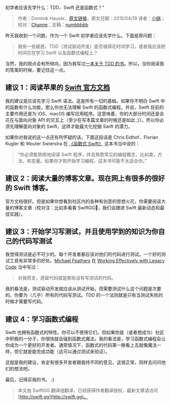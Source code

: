 初学者应该先学什么：TDD、Swift 还是函数式？"

> 作者：Dominik Hauser，[原文链接](http://swiftandpainless.com/what-to-learn-first/)，原文日期：2015/04/19
> 译者：[小锅](http://www.swiftyper.com)；校对：[Channe](http://www.jianshu.com/users/7a07113a6597/latest_articles)；定稿：[numbbbbb](http://numbbbbb.com/)
  









昨天我收到一个问题，作为一个 Swift 初学者应该先学什么。下面是原问题：

> 我有一些疑惑，TDD（测试驱动开发）是否值得花时间学习，或者我应该把时间花在学习 Swift 以及函数式编程上？

当然，我的观点会有所倾向，因为我写过[一本关于 TDD 的书](http://swiftandpainless.com/book/)。所以，当你阅读我的答案的时候，要记住这一点。



## 建议 1：阅读苹果的 [Swift 官方文档](https://developer.apple.com/library/ios/documentation/Swift/Conceptual/Swift_Programming_Language/)

我的建议是应该先学习 Swift 语法。这是所有一切的基础。如果你不明白 Swift 中的函数有什么功能，那么你也无法理解 Swift 的函数式编程。并且，Swift 目前的主要作用还是为 iOS、macOS 编写应用程序。这意味着，你的大部分时间还是会花在与面向对象 API 的交互上（至少在写本篇文章的时候还是如此 ;)）。所以你必须先理解面向对象的 Swift，这样才能最大化挖掘 Swift 的潜力。

如果你对我说的这一点还有所怀疑的话，下面这段话是 Chris Eidhof、Florian Kugler 和 Wouter Swierstra 在 [《函数式 Swift》](https://store.objccn.io/products/functional-swift) 这本书当中说的：

> “你必须能熟练地阅读 Swift 程序，并且熟悉常见的编程概念，比如类，方法，和变量。如果你才刚开始学习编程，这本书可能不太适合你。”

## 建议 2：阅读大量的博客文章。现在网上有很多的很好的 Swift 博客。

官方文档很好。但是如果你想看到社区内的各种有创意的思想火花，你需要阅读大量的博客文章（校对注：比如多看看 SwiftGG🤔，我们会跟进 Swift 最新动态和最佳实践）。

## 建议 3：开始学习写测试，并且使用学到的知识为你自己的代码写测试

我觉得测试是必不可少的。每个开发者都应该对他们的代码进行测试。一个好的测试工具有非常多的好处。[Michael Feathers](https://twitter.com/mfeathers) 在 [Working Effectively with Legacy Code](http://www.goodreads.com/book/show/44919.Working_Effectively_with_Legacy_Code?from_search=true) 当中写过：

> 对我而言，遗留代码就是那些没有写测试的代码。

我的看法是，测试驱动开发就应该从测试开始，而需要测试什么这个问题是次要的。你要为（几乎）所有的代码写测试。TDD 的一个法则就是只有当测试失败的时候才需要写代码。

## 建议 4：学习函数式编程

Swift 也拥有函数式的特性。你可以不使用它们，但如果你是（或者想成为）社区中积极的一分子，你很快就会碰到函数式魔法。我的看法是，学习函数式编程会让你成为一个更好的开发者。通常情况下，函数式的代码第一眼看上去就像魔法一样，但它就是能完成功能（这可以通过测试来验证）。

这就是我的建议，肯定有很多开发者跟我持不同的意见，这很正常，同样去问问他们的想法吧。

最后，记得买我的书。 ;)
> 本文由 SwiftGG 翻译组翻译，已经获得作者翻译授权，最新文章请访问 [http://swift.gg](http://swift.gg)。